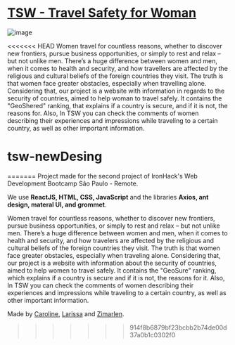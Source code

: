 # [TSW - Travel Safety for Woman](https://tsw.netlify.app/)

![image](https://user-images.githubusercontent.com/110267129/190649433-837e86fa-2dbf-4453-add8-4d74ba5a2198.png)

<<<<<<< HEAD
Women travel for countless reasons, whether to discover new frontiers, pursue business opportunities, or simply to rest and relax – but not unlike men. There’s a huge difference between women and men, when it comes to health and security, and how travellers are affected by the religious and cultural beliefs of the foreign countries they visit. The truth is that women face greater obstacles, especially when travelling alone.
Considering that, our project is a website with information in regards to the security of countries, aimed to help woman to travel safely. It contains the "GeoShered" ranking, that explains if a country is secure, and if it is not, the reasons for.
Also, In TSW you can check the comments of women describing their experiences and impressions while traveling to a certain country, as well as other important information.
# tsw-newDesing
=======
Project made for the second project of IronHack's Web Development Bootcamp São Paulo - Remote.

We use **ReactJS, HTML, CSS, JavaScript** and the libraries **Axios, ant design, materal UI, and grommet**.

Women travel for countless reasons, whether to discover new frontiers, pursue business opportunities, or simply to rest and relax – but not unlike men. There’s a huge difference between women and men, when it comes to health and security, and how travelers are affected by the religious and cultural beliefs of the foreign countries they visit. The truth is that women face greater obstacles, especially when traveling alone. Considering that, our project is a website with information about the security of countries, aimed to help women to travel safely. It contains the "GeoSure" ranking, which explains if a country is secure and if it is not, the reasons for it. Also, In TSW you can check the comments of women describing their experiences and impressions while traveling to a certain country, as well as other important information.

Made by [Caroline](https://github.com/carolineabreu), [Larissa](https://github.com/larissambn) and [Zimarlen](https://github.com/ZihSilva).
>>>>>>> 914f8b6879bf23bcbb2b74de00d37a0b1c0302f0
